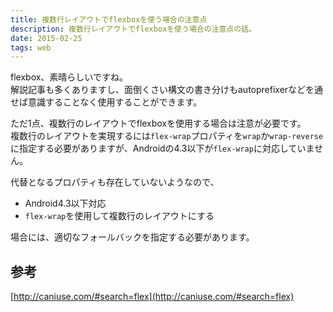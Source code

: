 ```yaml
---
title: 複数行レイアウトでflexboxを使う場合の注意点
description: 複数行レイアウトでflexboxを使う場合の注意点の話。
date: 2015-02-25
tags: web
---
```


flexbox、素晴らしいですね。  
解説記事も多くありますし、面倒くさい構文の書き分けもautoprefixerなどを通せば意識することなく使用することができます。

ただ1点、複数行のレイアウトでflexboxを使用する場合は注意が必要です。  
複数行のレイアウトを実現するには`flex-wrap`プロパティを`wrap`か`wrap-reverse`に指定する必要がありますが、Androidの4.3以下が`flex-wrap`に対応していません。

代替となるプロパティも存在していないようなので、

* Android4.3以下対応
* `flex-wrap`を使用して複数行のレイアウトにする

場合には、適切なフォールバックを指定する必要があります。

## 参考

[http://caniuse.com/#search=flex](http://caniuse.com/#search=flex)